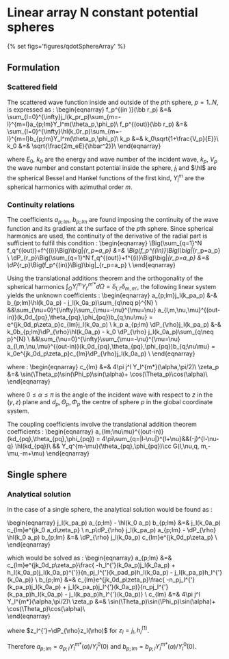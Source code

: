 # Linear array N constant potential spheres
{% set figs='figures/qdotSphereArray' %}

## Formulation
### Scattered field
The scattered wave function inside and outside of the $p$th sphere, $p=1..N$, is expressed as :
\begin{eqnarray}
  f_p^{(in )}(\bb r_p) &=& \sum_{l=0}^{\infty}j_l(k_pr_p)\sum_{m=-l}^{m=l}a_{p;lm}Y_l^m(\theta_p,\phi_p)\\
  f_p^{(out)}(\bb r_p) &=& \sum_{l=0}^{\infty}\hl(k_0r_p)\sum_{m=-l}^{m=l}b_{p;lm}Y_l^m(\theta_p,\phi_p)\\
  k_p &=& k_0\sqrt{1+\frac{V_p}{E}}\\
  k_0 &=& \sqrt{\frac{2m_eE}{\hbar^2}}\\
\end{eqnarray}

where $E_0$, $k_0$ are the energy and wave number of the incident wave, $k_p$, $V_p$ the wave number and constant potential inside the sphere,
$j_l$ and $\hl$ are the spherical Bessel and Hankel functions of the first kind, $Y_l^m$ are the spherical harmonics with azimuthal order $m$.


### Continuity relations

The coefficients $a_{p;lm}$, $b_{p;lm}$ are found imposing the continuity of the wave function and its gradient at the surface of the $p$th sphere.
Since spherical harmonics are used, the continuity of the derivative of the radial part is sufficient to fulfil this condition :
\begin{eqnarray}
      \Big(\sum_{q=1}^N f_q^{(out)}+f^{(i)}\Big)\big|_{r_p=a_p}
  &=& \Big(f_p^{(in)}\Big)\big|_{r_p=a_p} \\
      \dP_{r_p}\Big(\sum_{q=1}^N f_q^{(out)}+f^{(i)}\Big)\big|_{r_p=a_p}
  &=& \dP_{r_p}\Big(f_p^{(in)}\Big)\big|_{r_p=a_p} \\
\end{eqnarray}

Using the translational additions theorem and the orthogonality of the spherical harmonics $\int_{\Omega} Y_{l}^{m}Y_{l'}^{m'*}d\Omega=\delta_{l,l'}\delta_{m,m'}$,
the following linear system yields the unknown coefficients :
\begin{eqnarray}
  a_{p;lm}j_l(k_pa_p)
    &-& b_{p;lm}\hl(k_0a_p)
    - j_l(k_0a_p)\sum_{q\neq p}^{N} \\
      &&\sum_{\nu=0}^{\infty}\sum_{\mu=-\nu}^{\mu=\nu}
      a_{l,m,\nu,\mu}^{(out-in)}(k_0d_{pq},\theta_{pq},\phi_{pq})b_{q;\nu\mu}
      = e^{jk_0d_p\zeta_p}c_{lm}j_l(k_0a_p) \\
  k_p a_{p;lm} \dP_{\rho}j_l(k_pa_p)
    &-& k_0b_{p;lm}\dP_{\rho}\hl(k_0a_p) - k_0 \dP_{\rho} j_l(k_0a_p)\sum_{q\neq p}^{N} \\
    &&\sum_{\nu=0}^{\infty}\sum_{\mu=-\nu}^{\mu=\nu}
      a_{l,m,\nu,\mu}^{(out-in)}(k_0d_{pq},\theta_{pq},\phi_{pq})b_{q;\nu\mu}
      = k_0e^{jk_0d_p\zeta_p}c_{lm}\dP_{\rho}j_l(k_0a_p) \\
\end{eqnarray}

where :
\begin{eqnarray}
  c_{lm}  &=& 4\pi j^l Y_l^{m*}(\alpha,\pi/2)\\
  \zeta_p &=& \sin(\Theta_p)\sin(\Phi_p)\sin(\alpha)+
                \cos(\Theta_p)\cos(\alpha)\\
\end{eqnarray}

where $0\le\alpha\le\pi$ is the angle of the incident wave with respect to $z$ in the $(y,z)$ plane and $d_p,\Theta_p,\Phi_p$ the centre of sphere $p$ in the global coordinate system.

The coupling coefficients involve the translational addition theorem coefficients :
\begin{eqnarray}
  a_{lm;\nu\mu}^{(out-in)}(kd_{pq},\theta_{pq},\phi_{pq})
    = 4\pi\sum_{q=|l-\nu|}^{l+\nu}&&(-j)^{l-\nu-q} \hl(kd_{pq})\\
      && Y_q^{m-\mu}(\theta_{pq},\phi_{pq})\cc G(l,\nu,q, m,-\mu,-m+\mu)
\end{eqnarray}

<!-- ### Linear system
The linear system can also be written :
\begin{equation}
  \big(\bb P - \bb T \big)\bb A = \bb L
\end{equation}

where $\bb A=(\bb a_{pl}, \bb b_{pl})$ is the unknown vector,
$\bb P$ the matrix of each individual uncoupled sphere :
\begin{equation}
\bb P = \left[
  \begin{array}{ccccccc}
  j_0(k_1a_1)       &\bb 0&  0               &-h_0(k_0a_1)    &\bb 0&  0              \\
                    & ... &                  &                & ... &                 \\
    0               &\bb 0&j_M(k_Na_N)       &  0             &\bb 0&-h_M(k_0a_N)     \\
  n_1j_0^{'}(k_1a_1)&\bb 0&  0               &-h_0^{'}(k_0a_1)&\bb 0& 0               \\
                    & ... &                  &                & ... &                 \\
    0               &\bb 0&n_Nj^{'}_M(k_Na_N)&  0             &\bb 0&-h_M^{'}(k_0a_N) \\
  \end{array}\right]
\end{equation}

, $\bb T$ is the cross-coupling matrix and :
\begin{eqnarray}
\bb T &=& \left[
  \begin{array}{cc}
    \bb 0 & \bb T_p     \\
    \bb 0 & \bb T_p^{'}
  \end{array}\right] \\
\bb T_p     &=& \bb j_l(k_0a_p)     \sum_{q\neq p}^{N}\bb A_{pq}^{(out-in)}\\
\bb T_p^{'} &=& \bb j_l^{'}(k_0a_p) \sum_{q\neq p}^{N}\bb A_{pq}^{(out-in)}
\end{eqnarray}
and :
\begin{equation}
\bb A_{pq}^{(out-in)} = \left[
  \begin{array}{cccc}
  0 & .. & a_{M0;00}^{(out-in)}(k_0d_{pq},\theta_{pq}) \\
  .. & 0 & ..\\
  a_{00;M0}^{(out-in)}(k_0d_{pq},\theta_{pq}) & .. & 0 \\
  \end{array}\right]
\end{equation}

and $\bb L$ the incident wave :
\begin{equation}
\bb L =
  \left[\begin{array}{c}
    c_0e^{jk_0d_1}j_0(k_0a_1)\\...\\c_Me^{jk_0d_N}j_M(k_0a_N)\\c_0e^{jk_0d_1}j_0^{'}(k_0a_1)\\...\\c_Me^{jk_0d_N}j_M^{'}(k_0a_N)
  \end{array}\right]
\end{equation}

where $z_l^{'}=\dP_{\rho}z_l(\rho)$.

### Far field scattering
In the far field,
$\hl(k_0r_p)\approx (-j)^{l+1}\frac{e^{jk_0rp}}{k_0r_p}$, $r_p=r-d_p\cos\theta$, $\theta_p=\theta$
so the scattering amplitude from the $pth$ sphere $f_p(\theta)$  can be written :  

\begin{equation}
  f_p(\theta) = \sum_{l=0}^{\infty} (-j)^{l+1}b_{pl}Y_l^0(\theta)
\end{equation}
where we have used the notation $f_p(r_p,\theta)=\frac{e^{jk_0r_p}}{k_0r_p}f_p(\theta)$.

The total scattering amplitude is the sum of the contribution from all individual spheres.
\begin{eqnarray}
  f(\theta) &=& \sum_{p=1}^{N} f_p(\theta)e^{-jk_0d_p\cos\theta} \\
            &=& \sum_{l=1}^{\infty}(-j)^{l+1}Y_l^0(\theta)
              \sum_{p=1}^{N} b_{pl}e^{-jk_0d_p\cos\theta} \\
\end{eqnarray}
where we have used the notation $f(r,\theta) = \frac{e^{jk_0r}}{k_0r}f(\theta)$.

The normalized differential scattering cross section is therefore :
\begin{equation}
  \frac{\sigma(\theta)}{\pi a_p^2} = \frac{4|f(\theta)|^2}{\left(k_0a_p\right)^2}
\end{equation}

where we have used the definition $\sigma=4\pi r^2 \Bigg |\frac{f(r,\theta)|}{f^{(i)}(r,\theta)}\Bigg|^2$. -->






## Single sphere 
### Analytical solution

In the case of a single sphere, the analytical solution would be found as :

\begin{eqnarray}
  j_l(k_pa_p) a_{p;lm} - \hl(k_0 a_p) b_{p;lm}
    &=& j_l(k_0a_p) c_{lm}e^{jk_0 a_d\zeta_p} \\
  n_p\dP_{\rho} j_l(k_pa_p) a_{p;lm} - \dP_{\rho} \hl(k_0 a_p) b_{p;lm}
    &=& \dP_{\rho} j_l(k_0a_p) c_{lm}e^{jk_0d_p\zeta_p} \\
\end{eqnarray}

which would be solved as :
\begin{eqnarray}
  a_{p;lm} &=& c_{lm}e^{jk_0d_p\zeta_p}\frac{
    -h_l^{'}(k_0a_p)j_l(k_0a_p) + h_l(k_0a_p)j_l(k_0a_p)^{'}}{n_pj_l^{'}(k_pad_p)h_l(k_0a_p) - j_l(k_pa_p)h_l^{'}(k_0a_p)} \\
  b_{p;lm} &=& c_{lm}e^{jk_0d_p\zeta_p}\frac{
    -n_pj_l^{'}(k_pa_p)j_l(k_0a_p) + j_l(k_pa_p)j_l^{'}(k_0a_p)}{n_pj_l^{'}(k_pa_p)h_l(k_0a_p) - j_l(k_pa_p)h_l^{'}(k_0a_p)} \\
  c_{lm}  &=& 4\pi j^l Y_l^{m*}(\alpha,\pi/2)\\
  \zeta_p &=& \sin(\Theta_p)\sin(\Phi_p)\sin(\alpha)+
                \cos(\Theta_p)\cos(\alpha)\\    
\end{eqnarray}

where $z_l^{'}=\dP_{\rho}z_l(\rho)$ for $z_l=j_l,h_l^{(1)}$.

Therefore $a_{p;lm}=a_{p;l}Y_l^{m*}(\alpha)/Y_l^{0}(0)$ and
$b_{p;lm}=b_{p;l}Y_l^{m*}(\alpha)/Y_l^{0}(0)$.
<!--
Using $d_p=0$ the continuity at the interface should be $f_p^{(in )}(\bb a_p)=f_p^{(out )}(\bb a_p)+e^{jk(z\cos\alpha+y\sin\alpha)}$

\begin{eqnarray}
  f_p^{(in )}(\bb a_p)
    &=& \sum_{l=0}^{\infty}j_l(k_pa_p)\sum_{m=-l}^{m=l}
      a_{p;lm}Y_l^m(\theta_p,\phi_p)\\
    &=&\sum_{l=0}^{\infty}j_l(k_pa_p) a_{p;l0}\sum_{m=-l}^{m=l}
      \frac{Y_l^{m}(\alpha)}{Y_l^{0}(0)} Y_l^m(\theta_p,\phi_p)\\
\end{eqnarray} -->
